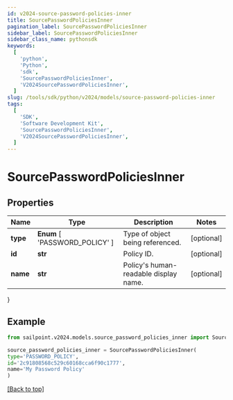 ```yaml
---
id: v2024-source-password-policies-inner
title: SourcePasswordPoliciesInner
pagination_label: SourcePasswordPoliciesInner
sidebar_label: SourcePasswordPoliciesInner
sidebar_class_name: pythonsdk
keywords:
  [
    'python',
    'Python',
    'sdk',
    'SourcePasswordPoliciesInner',
    'V2024SourcePasswordPoliciesInner',
  ]
slug: /tools/sdk/python/v2024/models/source-password-policies-inner
tags:
  [
    'SDK',
    'Software Development Kit',
    'SourcePasswordPoliciesInner',
    'V2024SourcePasswordPoliciesInner',
  ]
---
```


# SourcePasswordPoliciesInner

## Properties

| Name | Type | Description | Notes |
| --- | --- | --- | --- |
| **type** | **Enum** [ 'PASSWORD_POLICY' ] | Type of object being referenced. | [optional] |
| **id** | **str** | Policy ID. | [optional] |
| **name** | **str** | Policy's human-readable display name. | [optional] |

}

## Example

```python
from sailpoint.v2024.models.source_password_policies_inner import SourcePasswordPoliciesInner

source_password_policies_inner = SourcePasswordPoliciesInner(
type='PASSWORD_POLICY',
id='2c91808568c529c60168cca6f90c1777',
name='My Password Policy'
)

```

[[Back to top]](#)
